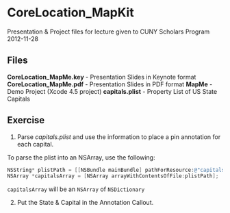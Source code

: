 CoreLocation_MapKit
===================

Presentation &amp; Project files for lecture given to CUNY Scholars Program 2012-11-28

## Files
**CoreLocation_MapMe.key** - Presentation Slides in Keynote format
**CoreLocation_MapMe.pdf** - Presentation Slides in PDF format
**MapMe** - Demo Project (Xcode 4.5 project)
**capitals.plist** - Property List of US State Capitals

## Exercise
1. Parse *capitals.plist* and use the information to place a pin annotation for each capital.

To parse the plist into an NSArray, use the following:

```objective-c
NSString* plistPath = [[NSBundle mainBundle] pathForResource:@"capitals" ofType:@"plist"];
NSArray *capitalsArray = [NSArray arrayWithContentsOfFile:plistPath];
```

`capitalsArray` will be an `NSArray` of `NSDictionary`

2. Put the State & Capital in the Annotation Callout.
